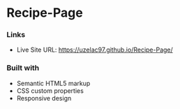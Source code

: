 # Recipe-Page

### Links

- Live Site URL: https://uzelac97.github.io/Recipe-Page/

### Built with

- Semantic HTML5 markup
- CSS custom properties
- Responsive design
